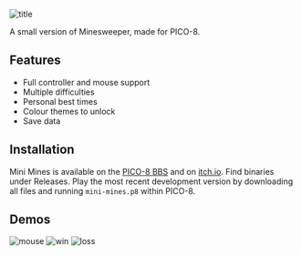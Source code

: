 ![title](https://user-images.githubusercontent.com/65739117/235383527-4652a200-4b5d-45d7-894a-9bf550953d95.gif)

A small version of Minesweeper, made for PICO-8.

## Features
- Full controller and mouse support
- Multiple difficulties 
- Personal best times
- Colour themes to unlock
- Save data

## Installation
Mini Mines is available on the [PICO-8 BBS](https://www.lexaloffle.com/bbs/?tid=52577) and on [itch.io](https://wsasaki01.itch.io/mini-mines). Find binaries under Releases.
Play the most recent development version by downloading all files and running `mini-mines.p8` within PICO-8.

## Demos
![mouse](https://user-images.githubusercontent.com/65739117/235383821-a95343b7-3897-4181-bdab-27448f4b8b82.gif)
![win](https://user-images.githubusercontent.com/65739117/235383824-1f756b59-bf8f-4b05-a95e-94abe7364151.gif)
![loss](https://user-images.githubusercontent.com/65739117/235383828-9666b4f2-6c00-4a1f-b1d6-0d4e1edf144b.gif)


